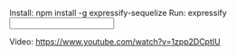 Install: npm install -g expressify-sequelize
Run: expressify <input dir> <output dir>

Video: https://www.youtube.com/watch?v=1zpp2DCptIU